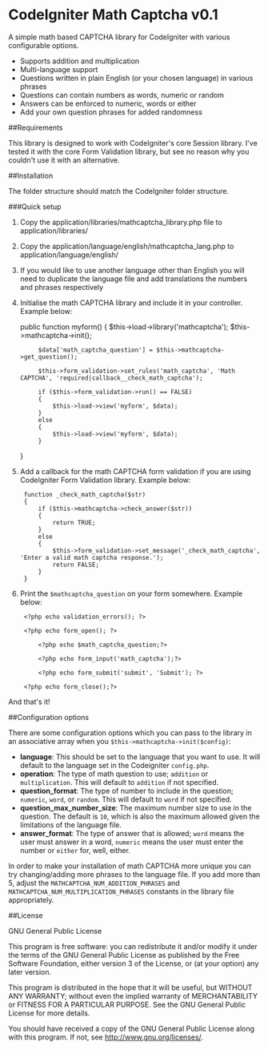 # CodeIgniter Math Captcha v0.1

A simple math based CAPTCHA library for CodeIgniter with various configurable options.

* Supports addition and multiplication
* Multi-language support
* Questions written in plain English (or your chosen language) in various phrases
* Questions can contain numbers as words, numeric or random
* Answers can be enforced to numeric, words or either
* Add your own question phrases for added randomness

##Requirements

This library is designed to work with CodeIgniter's core Session library. I've tested it with the core Form Validation library, but see no reason why you couldn't use it with an alternative.

##Installation

The folder structure should match the CodeIgniter folder structure.

###Quick setup

1. Copy the application/libraries/mathcaptcha_library.php file to application/libraries/
2. Copy the application/language/english/mathcaptcha_lang.php to application/language/english/
3. If you would like to use another language other than English you will need to duplicate the language file and add translations the numbers and phrases respectively
4. Initialise the math CAPTCHA library and include it in your controller. Example below:

	public function myform()
	{
            $this->load->library('mathcaptcha');
            $this->mathcaptcha->init();
            
            $data['math_captcha_question'] = $this->mathcaptcha->get_question();
            
            $this->form_validation->set_rules('math_captcha', 'Math CAPTCHA', 'required|callback__check_math_captcha');
            
            if ($this->form_validation->run() == FALSE)
            {
                $this->load->view('myform', $data);
            }
            else
            {
                $this->load->view('myform', $data);
            }
	}

5. Add a callback for the math CAPTCHA form validation if you are using CodeIgniter Form Validation library. Example below:
        
        function _check_math_captcha($str)
        {
            if ($this->mathcaptcha->check_answer($str))
            {
                return TRUE;
            }
            else
            {
                $this->form_validation->set_message('_check_math_captcha', 'Enter a valid math captcha response.');
                return FALSE;
            }
        }

6. Print the `$mathcaptcha_question` on your form somewhere. Example below:

        <?php echo validation_errors(); ?>
    
        <?php echo form_open(); ?>
    
            <?php echo $math_captcha_question;?>
    
            <?php echo form_input('math_captcha');?>
    
            <?php echo form_submit('submit', 'Submit'); ?>
    
        <?php echo form_close();?>

And that's it!

##Configuration options

There are some configuration options which you can pass to the library in an associative array when you `$this->mathcaptcha->init($config)`:

*   **language**: This should be set to the language that you want to use. It will default to the language set in the Codeigniter `config.php`.
*   **operation**: The type of math question to use; `addition` or `multiplication`. This will default to `addition` if not specified.
*   **question_format**: The type of number to include in the question; `numeric`, `word`, or `random`. This will default to `word` if not specified.
*   **question_max_number_size**: The maximum number size to use in the question. The default is `10`, which is also the maximum allowed given the limitations of the language file.
*   **answer_format**: The type of answer that is allowed; `word` means the user must answer in a word, `numeric` means the user must enter the number or `either` for, well, either.

In order to make your installation of math CAPTCHA more unique you can try changing/adding more phrases to the language file. If you add more than 5, adjust the `MATHCAPTCHA_NUM_ADDITION_PHRASES` and `MATHCAPTCHA_NUM_MULTIPLICATION_PHRASES` constants in the library file appropriately.

##License

GNU General Public License

This program is free software: you can redistribute it and/or modify
it under the terms of the GNU General Public License as published by
the Free Software Foundation, either version 3 of the License, or
(at your option) any later version.
 
This program is distributed in the hope that it will be useful,
but WITHOUT ANY WARRANTY; without even the implied warranty of
MERCHANTABILITY or FITNESS FOR A PARTICULAR PURPOSE.  See the
GNU General Public License for more details.

You should have received a copy of the GNU General Public License
along with this program.  If not, see <http://www.gnu.org/licenses/>.